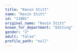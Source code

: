 ```yaml
---
title: "Kevin Stitt"
name: "Kevin Stitt"
id: "11001"
original_name: "Kevin Stitt"
known_for_department: "Editing"
gender: "2"
adult: "false"
profile_path: "null"
---
```


